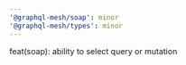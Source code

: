 ```yaml
---
'@graphql-mesh/soap': minor
'@graphql-mesh/types': minor
---
```


feat(soap): ability to select query or mutation
